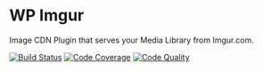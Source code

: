 # WP Imgur

Image CDN Plugin that serves your Media Library from Imgur.com.

[![Build Status](https://travis-ci.org/dsawardekar/wp-imgur.svg?branch=dist-0.2.0)](https://travis-ci.org/dsawardekar/wp-imgur)
[![Code Coverage](https://coveralls.io/repos/dsawardekar/wp-imgur/badge.png?branch=develop)](https://coveralls.io/r/dsawardekar/wp-imgur?branch=develop)
[![Code Quality](https://scrutinizer-ci.com/g/dsawardekar/wp-imgur/badges/quality-score.png?b=develop)](https://scrutinizer-ci.com/g/dsawardekar/wp-imgur/?branch=develop)

